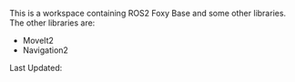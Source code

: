 This is a workspace containing ROS2 Foxy Base and some other libraries. The other libraries are:
- MoveIt2
- Navigation2

Last Updated: 